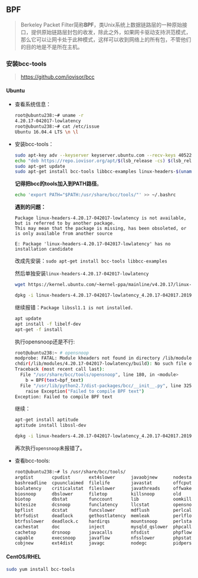 ## BPF

> Berkeley Packet Filter简称**BPF**，类Unix系统上数据链路层的一种原始接口，提供原始链路层封包的收发，除此之外，如果网卡驱动支持洪范模式，那么它可以让网卡处于此种模式，这样可以收到网络上的所有包，不管他们的目的地是不是所在主机。



### 安装bcc-tools

> https://github.com/iovisor/bcc

#### Ubuntu

- 查看系统信息：

  ```bash
  root@ubuntu238:~# uname -r
  4.20.17-042017-lowlatency
  root@ubuntu238:~# cat /etc/issue
  Ubuntu 16.04.4 LTS \n \l
  ```

- 安装bcc-tools：

  ```bash
  sudo apt-key adv --keyserver keyserver.ubuntu.com --recv-keys 4052245BD4284CDD 
  echo "deb https://repo.iovisor.org/apt/$(lsb_release -cs) $(lsb_release -cs) main" | sudo tee /etc/apt/sources.list.d/iovisor.list 
  sudo apt-get update 
  sudo apt-get install bcc-tools libbcc-examples linux-headers-$(uname -r)
  ```

  **记得把bcc的tools加入到PATH路径**。

  ```bash
  echo 'export PATH="$PATH:/usr/share/bcc/tools/"' >> ~/.bashrc
  ```

  **遇到的问题：**

  ```
  Package linux-headers-4.20.17-042017-lowlatency is not available, but is referred to by another package.
  This may mean that the package is missing, has been obsoleted, or
  is only available from another source
  
  E: Package 'linux-headers-4.20.17-042017-lowlatency' has no installation candidate
  ```

  改成先安装：`sudo apt-get install bcc-tools libbcc-examples`

  然后单独安装`linux-headers-4.20.17-042017-lowlatency`

  ```bash
  wget https://kernel.ubuntu.com/~kernel-ppa/mainline/v4.20.17/linux-headers-4.20.17-042017-lowlatency_4.20.17-042017.201903190933_amd64.deb
  
  dpkg -i linux-headers-4.20.17-042017-lowlatency_4.20.17-042017.201903190933_amd64.deb
  ```

  继续报错：`Package libssl1.1 is not installed.`

  ```bash
  apt update
  apt install -f libelf-dev
  apt-get -f install
  ```

  执行opensnoop还是不行:

  ```bash
  root@ubuntu238:~ # opensnoop
  modprobe: FATAL: Module kheaders not found in directory /lib/modules/4.20.17-042017-lowlatency
  chdir(/lib/modules/4.20.17-042017-lowlatency/build): No such file or directory
  Traceback (most recent call last):
    File "/usr/share/bcc/tools/opensnoop", line 180, in <module>
      b = BPF(text=bpf_text)
    File "/usr/lib/python2.7/dist-packages/bcc/__init__.py", line 325, in __init__
      raise Exception("Failed to compile BPF text")
  Exception: Failed to compile BPF text
  ```

  继续：

  ```bash
  apt-get install aptitude
  aptitude install libssl-dev
  
  dpkg -i linux-headers-4.20.17-042017-lowlatency_4.20.17-042017.201903190933_amd64.deb
  ```

  再次执行`opensnoop`未报错了。

- 查看bcc-tools:

  ```bash
  root@ubuntu238:~# ls /usr/share/bcc/tools/
  argdist       cpudist       ext4slower      javaobjnew      nodestat     profile      runqslower   tclobjnew   trace
  bashreadline  cpuunclaimed  filelife        javastat        offcputime   pythoncalls  shmsnoop     tclstat     ttysnoop
  biolatency    criticalstat  fileslower      javathreads     offwaketime  pythonflow   slabratetop  tcpaccept   vfscount
  biosnoop      dbslower      filetop         killsnoop       old          pythongc     sofdsnoop    tcpconnect  vfsstat
  biotop        dbstat        funccount       lib             oomkill      pythonstat   softirqs     tcpconnlat  wakeuptime
  bitesize      dcsnoop       funclatency     llcstat         opensnoop    reset-trace  solisten     tcpdrop     xfsdist
  bpflist       dcstat        funcslower      mdflush         perlcalls    rubycalls    sslsniff     tcplife     xfsslower
  btrfsdist     deadlock      gethostlatency  memleak         perlflow     rubyflow     stackcount   tcpretrans  zfsdist
  btrfsslower   deadlock.c    hardirqs        mountsnoop      perlstat     rubygc       statsnoop    tcpstates   zfsslower
  cachestat     doc           inject          mysqld_qslower  phpcalls     rubyobjnew   syncsnoop    tcpsubnet
  cachetop      drsnoop       javacalls       nfsdist         phpflow      rubystat     syscount     tcptop
  capable       execsnoop     javaflow        nfsslower       phpstat      runqlat      tclcalls     tcptracer
  cobjnew       ext4dist      javagc          nodegc          pidpersec    runqlen      tclflow      tplist
  ```

  

#### CentOS/RHEL

```bash
sudo yum install bcc-tools
```

